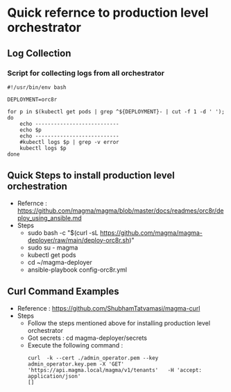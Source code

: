 # Quick refernce to production level orchestrator

## Log Collection
### Script for collecting logs from all orchestrator
```
#!/usr/bin/env bash

DEPLOYMENT=orc8r

for p in $(kubectl get pods | grep ^${DEPLOYMENT}- | cut -f 1 -d ' '); do
    echo ---------------------------
    echo $p
    echo ---------------------------
    #kubectl logs $p | grep -v error
    kubectl logs $p
done
```

## Quick Steps to install production level orchestration
* Refernce : https://github.com/magma/magma/blob/master/docs/readmes/orc8r/deploy_using_ansible.md
* Steps 
   - sudo bash -c "$(curl -sL https://github.com/magma/magma-deployer/raw/main/deploy-orc8r.sh)"
   - sudo su - magma
   - kubectl get pods
   - cd ~/magma-deployer
   - ansible-playbook config-orc8r.yml

## Curl Command Examples
* Reference : https://github.com/ShubhamTatvamasi/magma-curl
* Steps
    - Follow the steps mentioned above for installing production level orchestrator
    - Got secrets : cd magma-deployer/secrets
    - Execute the following command : 
      ```
      curl  -k --cert ./admin_operator.pem --key admin_operator.key.pem -X 'GET'   'https://api.magma.local/magma/v1/tenants'   -H 'accept: application/json'
      []
      ```
     
